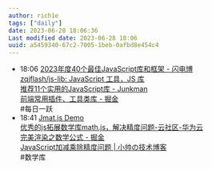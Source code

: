 ```yaml
---
author: rich1e
tags: ["daily"]
date: 2023-06-28 18:06:36
Last modified date: 2023-06-28 18:06
uuid: a5459340-67c2-7005-1beb-0afbd8e454c4
---
```


- 18:06 [2023年度40个最佳JavaScript库和框架 - 闪电博](https://www.wbolt.com/40-best-javascript-libraries.html)<br>[zqjflash/js-lib: JavaScript 工具，JS 库](https://github.com/zqjflash/js-lib)<br>[推荐11个实用的JavaScript库 - Junkman](https://panlw.github.io/15325721584114.html)<br>[前端常用插件、工具类库 - 掘金](https://juejin.cn/post/7007341038058602533)<br>#每日一跃
- 18:41 [Jmat.js Demo](https://lodev.org/jmat/jmat_demo.html)<br>[优秀的js拓展数学库math.js，解决精度问题-云社区-华为云](https://bbs.huaweicloud.com/blogs/177384)<br>[完美渲染之数学公式 - 掘金](https://juejin.cn/post/6844903679338741768)<br>[JavaScript加减乘除精度问题 | 小帅の技术博客](https://ssscode.com/pages/b65071/#_1-%E7%B1%BB%E5%BA%93-math-js)<br>#数学库